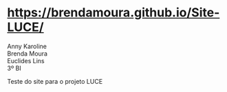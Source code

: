 # https://brendamoura.github.io/Site-LUCE/

Anny Karoline<br>
Brenda Moura<br>
Euclides Lins<br>
3º BI<br>

Teste do site para o projeto LUCE
